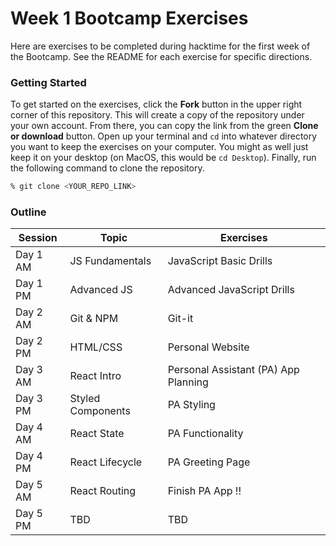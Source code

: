 # Week 1 Bootcamp Exercises

Here are exercises to be completed during hacktime for the first week of the Bootcamp. See the README for each exercise for specific directions.

### Getting Started
To get started on the exercises, click the **Fork** button in the upper right corner of this repository. This will create a copy of the repository under your own account. From there, you can copy the link from the green **Clone or download** button. Open up your terminal and `cd` into whatever directory you want to keep the exercises on your computer. You might as well just keep it on your desktop (on MacOS, this would be `cd Desktop`). Finally, run the following command to clone the repository.

```sh
% git clone <YOUR_REPO_LINK>
```

### Outline
Session | Topic | Exercises
--- | --- | ---
Day 1 AM | JS Fundamentals | JavaScript Basic Drills
Day 1 PM | Advanced JS | Advanced JavaScript Drills
Day 2 AM | Git & NPM | Git-it
Day 2 PM | HTML/CSS | Personal Website
Day 3 AM | React Intro | Personal Assistant (PA) App Planning
Day 3 PM | Styled Components | PA Styling
Day 4 AM | React State | PA Functionality
Day 4 PM | React Lifecycle | PA Greeting Page
Day 5 AM | React Routing | Finish PA App !!
Day 5 PM | TBD | TBD
